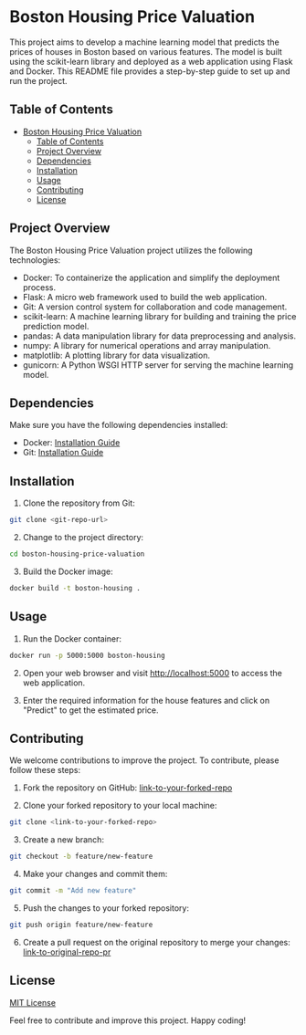 # Boston Housing Price Valuation

This project aims to develop a machine learning model that predicts the prices of houses in Boston based on various features. The model is built using the scikit-learn library and deployed as a web application using Flask and Docker. This README file provides a step-by-step guide to set up and run the project.

## Table of Contents

- [Boston Housing Price Valuation](#boston-housing-price-valuation)
  - [Table of Contents](#table-of-contents)
  - [Project Overview](#project-overview)
  - [Dependencies](#dependencies)
  - [Installation](#installation)
  - [Usage](#usage)
  - [Contributing](#contributing)
  - [License](#license)

## Project Overview

The Boston Housing Price Valuation project utilizes the following technologies:

- Docker: To containerize the application and simplify the deployment process.
- Flask: A micro web framework used to build the web application.
- Git: A version control system for collaboration and code management.
- scikit-learn: A machine learning library for building and training the price prediction model.
- pandas: A data manipulation library for data preprocessing and analysis.
- numpy: A library for numerical operations and array manipulation.
- matplotlib: A plotting library for data visualization.
- gunicorn: A Python WSGI HTTP server for serving the machine learning model.

## Dependencies

Make sure you have the following dependencies installed:

- Docker: [Installation Guide](https://docs.docker.com/get-docker/)
- Git: [Installation Guide](https://git-scm.com/book/en/v2/Getting-Started-Installing-Git)

## Installation

1. Clone the repository from Git:

```bash
git clone <git-repo-url>
```

2. Change to the project directory:

```bash
cd boston-housing-price-valuation
```

3. Build the Docker image:

```bash
docker build -t boston-housing .
```

## Usage

1. Run the Docker container:

```bash
docker run -p 5000:5000 boston-housing
```

2. Open your web browser and visit [http://localhost:5000](http://localhost:5000) to access the web application.

3. Enter the required information for the house features and click on "Predict" to get the estimated price.

## Contributing

We welcome contributions to improve the project. To contribute, please follow these steps:

1. Fork the repository on GitHub: [link-to-your-forked-repo](https://github.com/your-username/boston-housing-price-valuation)

2. Clone your forked repository to your local machine:

```bash
git clone <link-to-your-forked-repo>
```

3. Create a new branch:

```bash
git checkout -b feature/new-feature
```

4. Make your changes and commit them:

```bash
git commit -m "Add new feature"
```

5. Push the changes to your forked repository:

```bash
git push origin feature/new-feature
```

6. Create a pull request on the original repository to merge your changes: [link-to-original-repo-pr](https://github.com/original-repo/boston-housing-price-valuation/pulls)

## License

[MIT License](LICENSE)

Feel free to contribute and improve this project. Happy coding!
